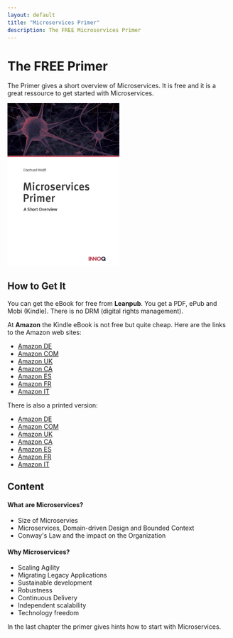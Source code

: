 ```yaml
---
layout: default
title: "Microservices Primer"
description: The FREE Microservices Primer
---
```


# The FREE Primer

      
The Primer gives a short overview of Microservices. It is free and it
is a great ressource to get started with Microservices.
      

<img src="images/primer.jpg" width="50%" /> 
      
## How to Get It

You can get the eBook for free from **Leanpub**. You get a PDF, ePub
and Mobi (Kindle). There is no DRM (digital rights management).
      
<center>
<https://leanpub.com/microservices-primer>
</center>

At **Amazon** the Kindle eBook is not free but quite cheap. Here are
the links to the Amazon web sites:

      
* [Amazon DE](http://amzn.to/1ntnuh0)
* [Amazon COM](http://amzn.to/1OrVtz9)
* [Amazon UK](http://amzn.to/1SYt4Uy)
* [Amazon CA](http://amzn.to/2HMMfzP)
* [Amazon ES](http://amzn.to/2Ckug4r)
* [Amazon FR](http://amzn.to/1ntnOfP)
* [Amazon IT](http://amzn.to/1SYufU2)
      

There is also a printed version:

      
* [Amazon DE](http://amzn.to/2HLKGCp)
* [Amazon COM](http://amzn.to/2HOhV7S)
* [Amazon UK](http://amzn.to/2CJ1aaH)
* [Amazon CA](http://amzn.to/2CJcG5N)
* [Amazon ES](http://amzn.to/2EU4Gkf)
* [Amazon FR](http://amzn.to/2HOtnRc)
* [Amazon IT](http://amzn.to/2HOtE6G)
      

## Content

#### What are Microservices?

      
* Size of Microservies
* Microservices, Domain-driven Design and Bounded Context
* Conway's Law and the impact on the Organization
      
	  
#### Why Microservices?
	  
      
* Scaling Agility
* Migrating Legacy Applications
* Sustainable development
* Robustness
* Continuous Delivery
* Independent scalability
* Technology freedom
      
    
In the last chapter the primer gives hints how to start with
Microservices.
